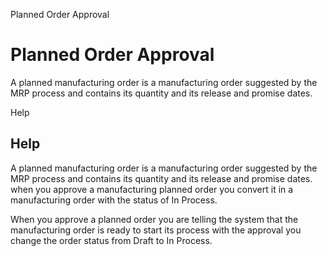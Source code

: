 
Planned Order Approval
# Planned Order Approval


A planned manufacturing order is a manufacturing order suggested by the MRP process and contains its quantity and its release and promise dates.

Help
## Help

A planned manufacturing order is a manufacturing order suggested by the MRP process and contains its quantity and its release and promise dates. when you approve a manufacturing planned order you convert it in a manufacturing order with the status of In Process.

When you approve a planned order you are telling the system that the manufacturing order is ready to start its process with the approval you change the order status from Draft to In Process.
